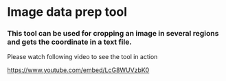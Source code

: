 # Image data prep tool

### This tool can be used for cropping an image in several regions and gets the coordinate in a text file.

Please watch following video to see the tool in action

https://www.youtube.com/embed/LcG8WUVzbK0
